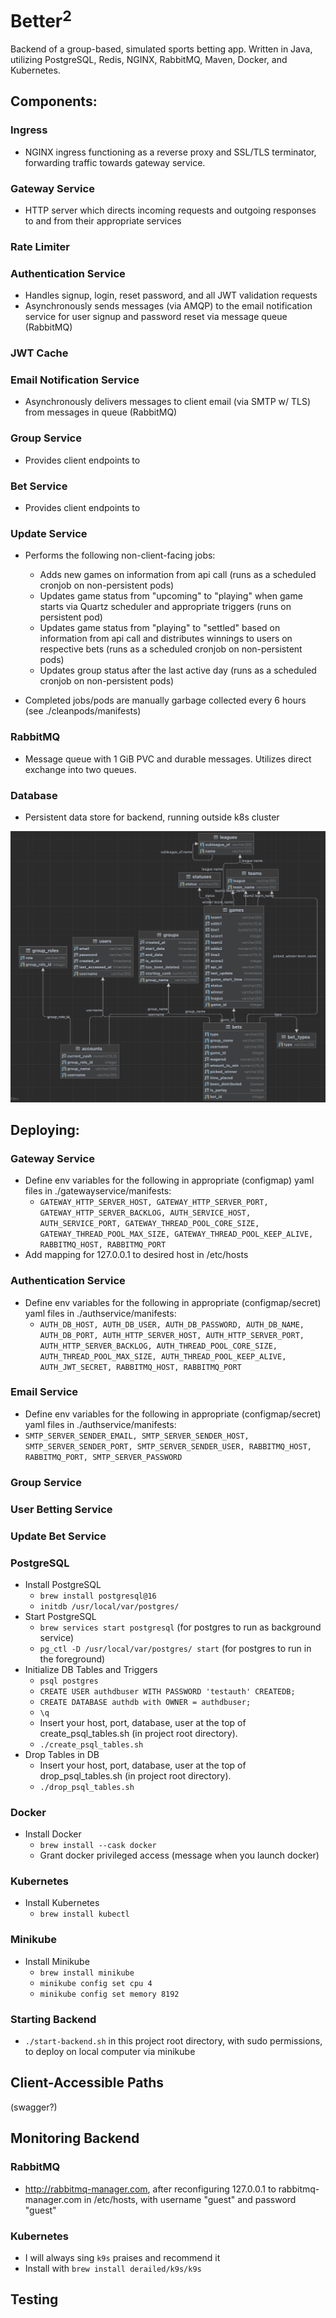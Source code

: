 # Better<sup>2<sup>

Backend of a group-based, simulated sports betting app. Written in Java, utilizing PostgreSQL, Redis, NGINX, RabbitMQ, Maven, Docker, and Kubernetes.

[//]: # (add link to api here too)

[//]: # (languages: Java)

[//]: # (DB/Cache: postgres@16, redis)

[//]: # (tech/protocols: nginx, rabbitmq, HTTPS, AMQP, SMTP, JWTs)

[//]: # (build/deployment tools: Maven managing build process/dependencies, Docker containerization, k8s orchestration, minikube, k9s)


## Components:

[//]: # (insert picture here showing overall structure)

### Ingress
- NGINX ingress functioning as a reverse proxy and SSL/TLS terminator, forwarding traffic towards gateway service. 

### Gateway Service
- HTTP server which directs incoming requests and outgoing responses to and from their appropriate services

### Rate Limiter

### Authentication Service
- Handles signup, login, reset password, and all JWT validation requests
- Asynchronously sends messages (via AMQP) to the email notification service for user signup and password reset via message queue (RabbitMQ)

### JWT Cache

### Email Notification Service
- Asynchronously delivers messages to client email (via SMTP w/ TLS) from messages in queue (RabbitMQ)

### Group Service
- Provides client endpoints to 

### Bet Service
- Provides client endpoints to

### Update Service
- Performs the following non-client-facing jobs:

  - Adds new games on information from api call (runs as a scheduled cronjob on non-persistent pods)
  - Updates game status from "upcoming" to "playing" when game starts via Quartz scheduler and appropriate triggers (runs on persistent pod)
  - Updates game status from "playing" to "settled" based on information from api call and distributes winnings to users on respective bets (runs as a scheduled cronjob on non-persistent pods)
  - Updates group status after the last active day (runs as a scheduled cronjob on non-persistent pods)
- Completed jobs/pods are manually garbage collected every 6 hours (see ./cleanpods/manifests)

### RabbitMQ
- Message queue with 1 GiB PVC and durable messages. Utilizes direct exchange into two queues.

### Database 
- Persistent data store for backend, running outside k8s cluster

![PostgreSQL DB Schema](./assets/bettersquared_postgresql_schema.png)





## Deploying:

### Gateway Service
- Define env variables for the following in appropriate (configmap) yaml files in ./gatewayservice/manifests:
  - `GATEWAY_HTTP_SERVER_HOST, GATEWAY_HTTP_SERVER_PORT, GATEWAY_HTTP_SERVER_BACKLOG, AUTH_SERVICE_HOST, AUTH_SERVICE_PORT, GATEWAY_THREAD_POOL_CORE_SIZE, GATEWAY_THREAD_POOL_MAX_SIZE, GATEWAY_THREAD_POOL_KEEP_ALIVE, RABBITMQ_HOST, RABBITMQ_PORT`
- Add mapping for 127.0.0.1 to desired host in /etc/hosts


### Authentication Service
- Define env variables for the following in appropriate (configmap/secret) yaml files in ./authservice/manifests:
  - `AUTH_DB_HOST, AUTH_DB_USER, AUTH_DB_PASSWORD, AUTH_DB_NAME, AUTH_DB_PORT, AUTH_HTTP_SERVER_HOST, AUTH_HTTP_SERVER_PORT, AUTH_HTTP_SERVER_BACKLOG, AUTH_THREAD_POOL_CORE_SIZE, AUTH_THREAD_POOL_MAX_SIZE, AUTH_THREAD_POOL_KEEP_ALIVE, AUTH_JWT_SECRET, RABBITMQ_HOST, RABBITMQ_PORT`

### Email Service
 - Define env variables for the following in appropriate (configmap/secret) yaml files in ./authservice/manifests:
  - `SMTP_SERVER_SENDER_EMAIL, SMTP_SERVER_SENDER_HOST, SMTP_SERVER_SENDER_PORT, SMTP_SERVER_SENDER_USER, RABBITMQ_HOST, RABBITMQ_PORT, SMTP_SERVER_PASSWORD`

### Group Service


### User Betting Service


### Update Bet Service

### PostgreSQL
- Install PostgreSQL
    - `brew install postgresql@16`
    - `initdb /usr/local/var/postgres/`
- Start PostgreSQL
    - `brew services start postgresql` (for postgres to run as background service)
    - `pg_ctl -D /usr/local/var/postgres/ start` (for postgres to run in the foreground)
- Initialize DB Tables and Triggers
    - `psql postgres` 
    - `CREATE USER authdbuser WITH PASSWORD 'testauth' CREATEDB;`
    - `CREATE DATABASE authdb with OWNER = authdbuser;`
    - `\q`
    - Insert your host, port, database, user at the top of create_psql_tables.sh (in project root directory). 
    - `./create_psql_tables.sh`
- Drop Tables in DB
    - Insert your host, port, database, user at the top of drop_psql_tables.sh (in project root directory).
    - `./drop_psql_tables.sh`  

### Docker
- Install Docker
  - `brew install --cask docker` 
  - Grant docker privileged access (message when you launch docker)
  
### Kubernetes
- Install Kubernetes
  - `brew install kubectl`

### Minikube
- Install Minikube
  - `brew install minikube`
  - `minikube config set cpu 4`
  - `minikube config set memory 8192`

### Starting Backend
- `./start-backend.sh` in this project root directory, with sudo permissions, to deploy on local computer via minikube

## Client-Accessible Paths
(swagger?)

## Monitoring Backend
### RabbitMQ
- http://rabbitmq-manager.com, after reconfiguring 127.0.0.1 to rabbitmq-manager.com in /etc/hosts, with username "guest" and password "guest"

### Kubernetes
- I will always sing `k9s` praises and recommend it
- Install with `brew install derailed/k9s/k9s`

## Testing
